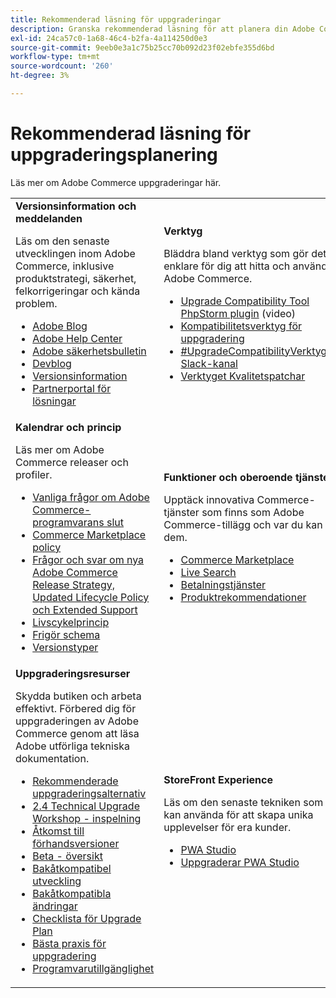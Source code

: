 ```yaml
---
title: Rekommenderad läsning för uppgraderingar
description: Granska rekommenderad läsning för att planera din Adobe Commerce-uppgradering.
exl-id: 24ca57c0-1a68-46c4-b2fa-4a114250d0e3
source-git-commit: 9eeb0e3a1c75b25cc70b092d23f02ebfe355d6bd
workflow-type: tm+mt
source-wordcount: '260'
ht-degree: 3%

---
```


# Rekommenderad läsning för uppgraderingsplanering

Läs mer om Adobe Commerce uppgraderingar här.

<table>
  <tbody>
    <tr>
      <td><strong>Versionsinformation och meddelanden</strong>
        <p>Läs om den senaste utvecklingen inom Adobe Commerce, inklusive produktstrategi, säkerhet, felkorrigeringar och kända problem.</p>
          <ul>
            <li><a href="https://blog.adobe.com/">Adobe Blog</a></li>
            <li><a href="https://experienceleague.adobe.com/docs/commerce-knowledge-base/kb/overview.html?lang=sv-SE">Adobe Help Center</a></li>
            <li><a href="https://helpx.adobe.com/se/security/security-bulletin.html">Adobe säkerhetsbulletin</a></li>
            <li><a href="https://community.magento.com/t5/Magento-DevBlog/bg-p/devblog">Devblog</a></li>
            <li><a href="https://experienceleague.adobe.com/docs/commerce-operations/release/notes/overview.html?lang=sv-SE">Versionsinformation</a></li>
            <li><a href="https://solutionpartners.adobe.com/solution-partners.html">Partnerportal för lösningar</a></li>
          </ul>
        </td>
      <td><strong>Verktyg</strong>
        <p>Bläddra bland verktyg som gör det enklare för dig att hitta och använda Adobe Commerce.</p>
          <ul>
            <li><a href="https://experienceleague.adobe.com/docs/commerce-learn/tutorials/uct-phpstorm.html?lang=sv-SE">Upgrade Compatibility Tool PhpStorm plugin</a> (video)</li>
            <li><a href="../upgrade-compatibility-tool/overview.md">Kompatibilitetsverktyg för uppgradering</a></li>
            <li><a href="https://magentocommeng.slack.com/archives/C019Y143U9F">#UpgradeCompatibilityVerktyget Slack-kanal</a></li>
            <li><a href="../../tools/quality-patches-tool/usage.md">Verktyget Kvalitetspatchar</a></li>
          </ul>
      </td>
    </tr>
    <tr>
      <td><strong>Kalendrar och princip</strong>
        <p>Läs mer om Adobe Commerce releaser och profiler.</p>
          <ul>
            <li><a href="https://experienceleague.adobe.com/docs/commerce-knowledge-base/kb/faq/adobe-commerce-eos-policy-faq.html?lang=sv-SE">Vanliga frågor om Adobe Commerce-programvarans slut</a></li>
            <li><a href="https://developer.adobe.com/commerce/marketplace/guides/sellers/compatibility/requirements/">Commerce Marketplace policy</a></li>
            <li><a href="https://experienceleague.adobe.com/docs/commerce-knowledge-base/kb/faq/adobe-commerce-release-strategy-lifecycle-policy.html?lang=sv-SE">Frågor och svar om nya Adobe Commerce Release Strategy, Updated Lifecycle Policy och Extended Support</a></li>
            <li><a href="https://www.adobe.com/content/dam/cc/en/legal/terms/enterprise/pdfs/Adobe-Commerce-Software-Lifecycle-Policy.pdf">Livscykelprincip</a></li>
            <li><a href="../../release/schedule.md">Frigör schema</a></li>
            <li><a href="../../release/versioning-policy.md">Versionstyper</a></li>
          </ul>
        </td>
      <td><strong>Funktioner och oberoende tjänster</strong>
        <p>Upptäck innovativa Commerce-tjänster som finns som Adobe Commerce-tillägg och var du kan få dem.</p>
          <ul>
            <li><a href="https://marketplace.magento.com/">Commerce Marketplace</a></li>
            <li><a href="https://marketplace.magento.com/magento-live-search.html">Live Search</a></li>
            <li><a href="https://marketplace.magento.com/magento-payment-services.html">Betalningstjänster</a></li>
            <li><a href="https://marketplace.magento.com/magento-product-recommendations.html">Produktrekommendationer</a></li>
          </ul>
      </td>
    </tr>
    <tr>
      <td><strong>Uppgraderingsresurser</strong>
        <p>Skydda butiken och arbeta effektivt. Förbered dig för uppgraderingen av Adobe Commerce genom att läsa Adobe utförliga tekniska dokumentation.</p>
          <ul>
            <li><a href="recommended-upgrade-paths.md">Rekommenderade uppgraderingsalternativ</a></li>
            <li><a href="https://experienceleague.adobe.com/docs/commerce-learn/tutorials/upgrade-workshop.html?lang=sv-SE">2.4 Technical Upgrade Workshop - inspelning</a></li>
            <li><a href="https://experienceleague.adobe.com/docs/commerce-knowledge-base/kb/troubleshooting/miscellaneous/cannot-access-the-latest-magento-commerce-pre-release.html?lang=sv-SE">Åtkomst till förhandsversioner</a></li>
            <li><a href="../../release/beta.md">Beta - översikt</a></li>
            <li><a href="https://developer.adobe.com/commerce/contributor/guides/code-contributions/backward-compatibility-policy/">Bakåtkompatibel utveckling</a></li>
            <li><a href="https://developer.adobe.com/commerce/php/development/backward-incompatible-changes/">Bakåtkompatibla ändringar</a></li>
            <li><a href="../../implementation-playbook/best-practices/maintenance/upgrade-checklist.md">Checklista för Upgrade Plan</a></li>
            <li><a href="../prepare/best-practices.md">Bästa praxis för uppgradering</a></li>
            <li><a href="../../release/product-availability.md">Programvarutillgänglighet</a></li>
          </ul>
      </td>
      <td><strong>StoreFront Experience</strong>
        <p>Läs om den senaste tekniken som ni kan använda för att skapa unika upplevelser för era kunder.</p>
          <ul>
            <li><a href="https://developer.adobe.com/commerce/pwa-studio/">PWA Studio</a></li>
            <li><a href="https://developer.adobe.com/commerce/pwa-studio/guides/upgrading-versions">Uppgraderar PWA Studio</a></li>
          </ul>
      </td>
    </tr>
  </tbody>
</table>
